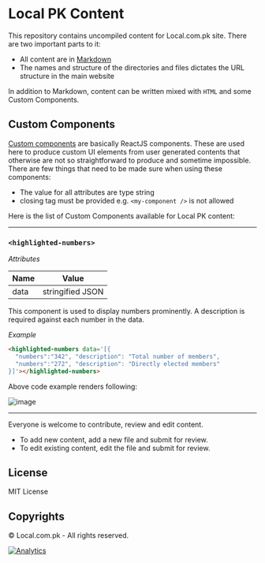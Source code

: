 # Local PK Content

This repository contains uncompiled content for Local.com.pk site. There are two important parts to it:

- All content are in [Markdown](https://guides.github.com/features/mastering-markdown/)
- The names and structure of the directories and files dictates the URL structure in the main website

In addition to Markdown, content can be written mixed with `HTML` and some Custom Components.

## Custom Components

[Custom components](https://using-remark.gatsbyjs.org/custom-components/) are basically ReactJS components. These are used here to produce custom UI elements from user generated contents that otherwise are not so straightforward to produce and sometime impossible. There are few things that need to be made sure when using these components:

- The value for all attributes are type string
- closing tag must be provided e.g. `<my-component />` is not allowed

Here is the list of Custom Components available for Local PK content:

---

### `<highlighted-numbers>`

*Attributes*

Name|Value
----|-----
data|stringified JSON

This component is used to display numbers prominently. A description is required against each number in the data.

*Example*

```html
<highlighted-numbers data='[{
  "numbers":"342", "description": "Total number of members", 
  "numbers":"272", "description": "Directly elected members"
}]'></highlighted-numbers>
```

Above code example renders following:

![image](https://user-images.githubusercontent.com/2131246/51764207-7e8b8200-20cc-11e9-8199-df07caf2b023.png)

---

Everyone is welcome to contribute, review and edit content.

- To add new content, add a new file and submit for review.
- To edit existing content, edit the file and submit for review.


## License
MIT License

## Copyrights
&copy; Local.com.pk - All rights reserved.

[![Analytics](https://ga-beacon.appspot.com/UA-50688851-1/localpk/content)](https://github.com/igrigorik/ga-beacon)
